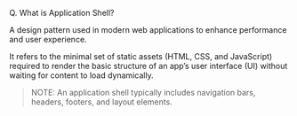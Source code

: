 Q. What is Application Shell?

A design pattern used in modern web applications to enhance performance and user experience. 

It refers to the minimal set of static assets (HTML, CSS, and JavaScript) required to render the basic structure of an app’s user interface (UI) without waiting for content to load dynamically.

> NOTE: An application shell typically includes navigation bars, headers, footers, and layout elements.